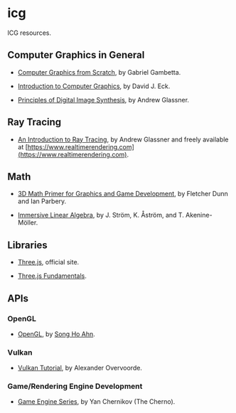 # icg
ICG resources.

## Computer Graphics in General

* [Computer Graphics from Scratch](https://gabrielgambetta.com/computer-graphics-from-scratch/index.html), by Gabriel Gambetta.

* [Introduction to Computer Graphics](https://math.hws.edu/graphicsbook/), by David J. Eck.

* [Principles of Digital Image Synthesis](http://realtimerendering.com/Principles_of_Digital_Image_Synthesis_v1.0.1.pdf), by Andrew Glassner.

## Ray Tracing

* [An Introduction to Ray Tracing](https://www.realtimerendering.com/raytracing/An-Introduction-to-Ray-Tracing-The-Morgan-Kaufmann-Series-in-Computer-Graphics-.pdf), by Andrew Glassner and freely available at [https://www.realtimerendering.com](https://www.realtimerendering.com).

## Math

* [3D Math Primer for Graphics and Game Development](https://gamemath.com), by Fletcher Dunn and Ian Parbery.

* [Immersive Linear Algebra](http://immersivemath.com/ila/index.html), by J. Ström, K. Åström, and T. Akenine-Möller.

## Libraries

* [Three.js](https://threejs.org), official site.

* [Three.js Fundamentals](https://threejsfundamentals.org).

## APIs

### OpenGL

* [OpenGL](http://www.songho.ca/opengl/index.html), by [Song Ho Ahn](http://www.songho.ca).

### Vulkan

* [Vulkan Tutorial](https://vulkan-tutorial.com), by Alexander Overvoorde.

### Game/Rendering Engine Development

* [Game Engine Series](https://www.youtube.com/watch?v=JxIZbV_XjAs&list=PLlrATfBNZ98dC-V-N3m0Go4deliWHPFwT), by Yan Chernikov (The Cherno).
